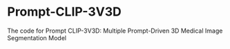 # Prompt-CLIP-3V3D
The code for Prompt CLIP-3V3D: Multiple Prompt-Driven 3D Medical Image Segmentation Model

